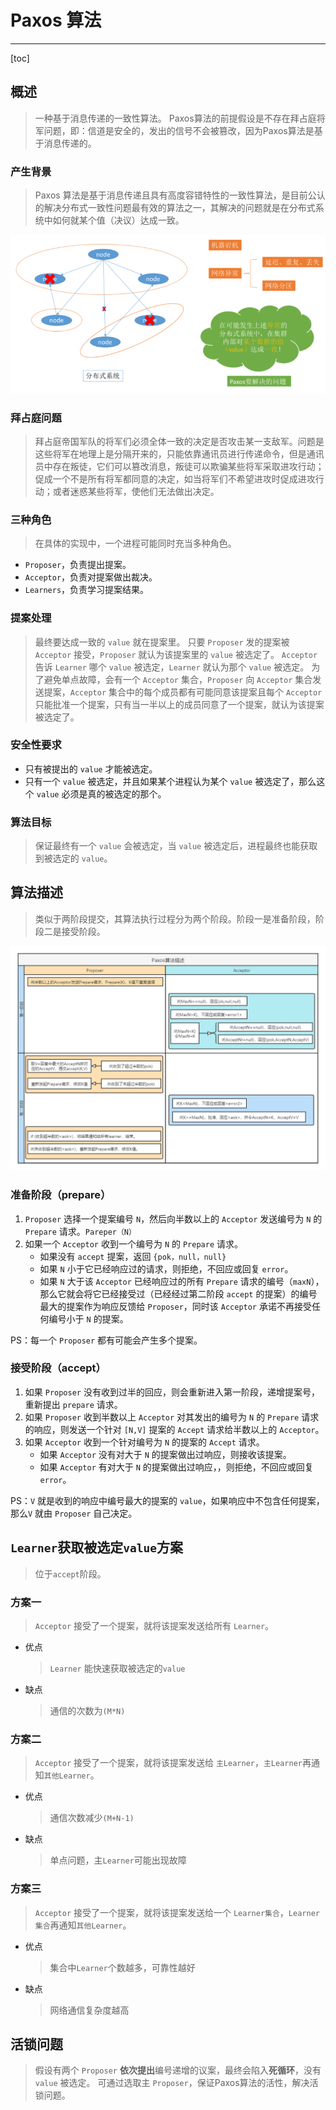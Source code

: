 # Paxos 算法

---

[toc]

## 概述

> 一种基于消息传递的一致性算法。
> Paxos算法的前提假设是不存在拜占庭将军问题，即：信道是安全的，发出的信号不会被篡改，因为Paxos算法是基于消息传递的。

### 产生背景

> Paxos 算法是基于消息传递且具有高度容错特性的一致性算法，是目前公认的解决分布式一致性问题最有效的算法之一，其解决的问题就是在分布式系统中如何就某个值（决议）达成一致。

![产生背景](../md/算法/paxos产生背景.png)

### 拜占庭问题

> 拜占庭帝国军队的将军们必须全体一致的决定是否攻击某一支敌军。问题是这些将军在地理上是分隔开来的，只能依靠通讯员进行传递命令，但是通讯员中存在叛徒，它们可以篡改消息，叛徒可以欺骗某些将军采取进攻行动；促成一个不是所有将军都同意的决定，如当将军们不希望进攻时促成进攻行动；或者迷惑某些将军，使他们无法做出决定。

### 三种角色

> 在具体的实现中，一个进程可能同时充当多种角色。

- `Proposer`，负责提出提案。
- `Acceptor`，负责对提案做出裁决。
- `Learners`，负责学习提案结果。

### 提案处理

> 最终要达成一致的 `value` 就在提案里。
> 只要 `Proposer` 发的提案被 `Acceptor` 接受，`Proposer` 就认为该提案里的 `value` 被选定了。 `Acceptor` 告诉 `Learner` 哪个 `value` 被选定，`Learner` 就认为那个 `value` 被选定。
> 为了避免单点故障，会有一个 `Acceptor` 集合，`Proposer` 向 `Acceptor` 集合发送提案，`Acceptor` 集合中的每个成员都有可能同意该提案且每个 `Acceptor` 只能批准一个提案，只有当一半以上的成员同意了一个提案，就认为该提案被选定了。

### 安全性要求

- 只有被提出的 `value` 才能被选定。
- 只有一个 `value` 被选定，并且如果某个进程认为某个 `value` 被选定了，那么这个 `value` 必须是真的被选定的那个。

### 算法目标

> 保证最终有一个 `value` 会被选定，当 `value` 被选定后，进程最终也能获取到被选定的 `value`。

## 算法描述

> 类似于两阶段提交，其算法执行过程分为两个阶段。阶段一是准备阶段，阶段二是接受阶段。

![paxos算法描述](../md/算法/Paxos算法描述.png)

### 准备阶段（prepare）

1. `Proposer` 选择一个提案编号 `N`，然后向半数以上的 `Acceptor` 发送编号为 `N` 的 `Prepare` 请求。`Pareper（N）`
1. 如果一个 `Acceptor` 收到一个编号为 `N` 的 `Prepare` 请求。
    - 如果没有 `accept` 提案，返回 `{pok，null，null}`
    - 如果 `N` 小于它已经响应过的请求，则拒绝，不回应或回复 `error`。
    - 如果 `N` 大于该 `Acceptor` 已经响应过的所有 `Prepare` 请求的编号（`maxN`），那么它就会将它已经接受过（已经经过第二阶段 `accept` 的提案）的编号最大的提案作为响应反馈给 `Proposer`，同时该 `Acceptor` 承诺不再接受任何编号小于 `N` 的提案。

PS：每一个 `Proposer` 都有可能会产生多个提案。

### 接受阶段（accept）

1. 如果 `Proposer` 没有收到过半的回应，则会重新进入第一阶段，递增提案号，重新提出 `prepare` 请求。
1. 如果 `Proposer` 收到半数以上 `Acceptor` 对其发出的编号为 `N` 的 `Prepare` 请求的响应，则发送一个针对 `[N,V]` 提案的 `Accept` 请求给半数以上的 `Acceptor`。
1. 如果 `Acceptor` 收到一个针对编号为 `N` 的提案的 `Accept` 请求。
    - 如果 `Acceptor` 没有对大于 `N` 的提案做出过响应，则接收该提案。
    - 如果 `Acceptor` 有对大于 `N` 的提案做出过响应，，则拒绝，不回应或回复 `error`。

PS：`V` 就是收到的响应中编号最大的提案的 `value`，如果响应中不包含任何提案，那么`V` 就由 `Proposer` 自己决定。

## `Learner`获取被选定`value`方案

> 位于`accept`阶段。

### 方案一

> `Acceptor` 接受了一个提案，就将该提案发送给所有 `Learner`。

- 优点
    > `Learner` 能快速获取被选定的`value`
- 缺点
    > 通信的次数为`(M*N)`

### 方案二

> `Acceptor` 接受了一个提案，就将该提案发送给 `主Learner`，`主Learner`再通知`其他Learner`。

- 优点
    > 通信次数减少`(M+N-1)`
- 缺点
    > 单点问题，主`Learner`可能出现故障

### 方案三

> `Acceptor` 接受了一个提案，就将该提案发送给一个 `Learner集合`，`Learner集合`再通知`其他Learner`。

- 优点
    > 集合中`Learner`个数越多，可靠性越好
- 缺点
    > 网络通信复杂度越高

## 活锁问题

> 假设有两个 `Proposer` **依次提出**编号递增的议案，最终会陷入**死循环**，没有 `value` 被选定。
> 可通过选取主 `Proposer`，保证Paxos算法的活性，解决活锁问题。
